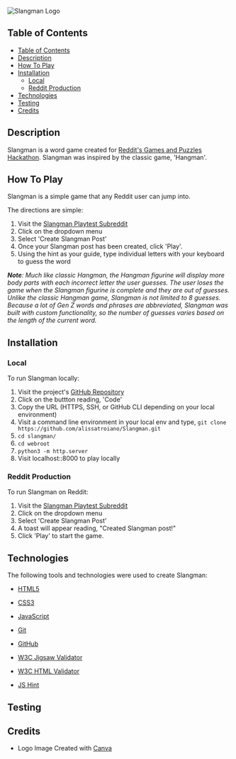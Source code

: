 ![Slangman Logo](https://i.im.ge/2024/12/15/zPdSOy.logo.png)

## Table of Contents
- [Table of Contents](#table-of-contents)
- [Description](#description)
- [How To Play](#how-to-play)
- [Installation](#installation)
  - [Local](#local)
  - [Reddit Production](#reddit-production)
- [Technologies](#technologies)
- [Testing](#testing)
- [Credits](#credits)

## Description

Slangman is a word game created for [Reddit's Games and Puzzles Hackathon](https://redditgamesandpuzzles.devpost.com/). Slangman was inspired by the classic game, 'Hangman'.

## How To Play

Slangman is a simple game that any Reddit user can jump into. 

The directions are simple:

1. Visit the [Slangman Playtest Subreddit](https://www.reddit.com/r/playtest_404/)
2. Click on the dropdown menu
3. Select 'Create Slangman Post'
4. Once your Slangman post has been created, click 'Play'.
5. Using the hint as your guide, type individual letters with your keyboard to guess the word

_**Note**: Much like classic Hangman, the Hangman figurine will display more body parts with each incorrect letter the user guesses. The user loses the game when the Slangman figurine is complete and they are out of guesses. Unlike the classic Hangman game, Slangman is not limited to 8 guesses. Because a lot of Gen Z words and phrases are abbreviated, Slangman was built with custom functionality, so the number of guesses varies based on the length of the current word._

## Installation

### Local

To run Slangman locally:

1. Visit the project's [GitHub Repository](https://github.com/alissatroiano/Slangman)
2. Click on the buttton reading, 'Code'
3. Copy the URL (HTTPS, SSH, or GitHub CLI depending on your local environment)
4. Visit a command line environment in your local env and type,  `git clone https://github.com/alissatroiano/Slangman.git`
5. `cd slangman/`
6. `cd webroot`
7. `python3 -m http.server` 
8. Visit localhost::8000 to play locally

### Reddit Production

To run Slangman on Reddit:

1. Visit the [Slangman Playtest Subreddit](https://www.reddit.com/r/playtest_404/)
2. Click on the dropdown menu
3. Select 'Create Slangman Post'
4. A toast will appear reading, "Created Slangman post!"
5. Click 'Play' to start the game.

## Technologies

The following tools and technologies were used to create Slangman:

- [HTML5](https://developer.mozilla.org/en-US/docs/Glossary/HTML5)

- [CSS3](https://developer.mozilla.org/en-US/docs/Web/CSS)
  
- [JavaScript](https://developer.mozilla.org/en-US/docs/Web/JavaScript)

- [Git](https://git-scm.com/doc)

- [GitHub](https://github.com)

- [W3C Jigsaw Validator](https://jigsaw.w3.org/css-validator/)

- [W3C HTML Validator](https://validator.w3.org/)

- [JS Hint](https://jshint.com/)

## Testing 


## Credits
- Logo Image Created with [Canva](https://www.canva.com/)